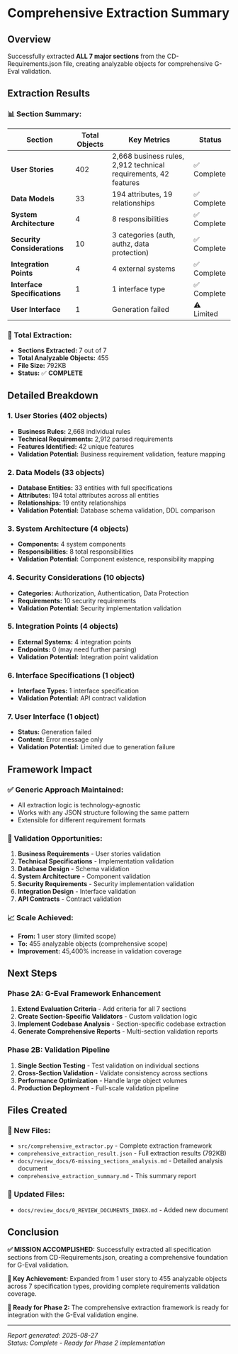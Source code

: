 # Comprehensive Extraction Summary

## Overview

Successfully extracted **ALL 7 major sections** from the CD-Requirements.json file, creating analyzable objects for comprehensive G-Eval validation.

## Extraction Results

### **📊 Section Summary:**

| Section                      | Total Objects | Key Metrics                                                     | Status      |
| ---------------------------- | ------------- | --------------------------------------------------------------- | ----------- |
| **User Stories**             | 402           | 2,668 business rules, 2,912 technical requirements, 42 features | ✅ Complete |
| **Data Models**              | 33            | 194 attributes, 19 relationships                                | ✅ Complete |
| **System Architecture**      | 4             | 8 responsibilities                                              | ✅ Complete |
| **Security Considerations**  | 10            | 3 categories (auth, authz, data protection)                     | ✅ Complete |
| **Integration Points**       | 4             | 4 external systems                                              | ✅ Complete |
| **Interface Specifications** | 1             | 1 interface type                                                | ✅ Complete |
| **User Interface**           | 1             | Generation failed                                               | ⚠️ Limited  |

### **🎯 Total Extraction:**

- **Sections Extracted:** 7 out of 7
- **Total Analyzable Objects:** 455
- **File Size:** 792KB
- **Status:** ✅ **COMPLETE**

## Detailed Breakdown

### **1. User Stories (402 objects)**

- **Business Rules:** 2,668 individual rules
- **Technical Requirements:** 2,912 parsed requirements
- **Features Identified:** 42 unique features
- **Validation Potential:** Business requirement validation, feature mapping

### **2. Data Models (33 objects)**

- **Database Entities:** 33 entities with full specifications
- **Attributes:** 194 total attributes across all entities
- **Relationships:** 19 entity relationships
- **Validation Potential:** Database schema validation, DDL comparison

### **3. System Architecture (4 objects)**

- **Components:** 4 system components
- **Responsibilities:** 8 total responsibilities
- **Validation Potential:** Component existence, responsibility mapping

### **4. Security Considerations (10 objects)**

- **Categories:** Authorization, Authentication, Data Protection
- **Requirements:** 10 security requirements
- **Validation Potential:** Security implementation validation

### **5. Integration Points (4 objects)**

- **External Systems:** 4 integration points
- **Endpoints:** 0 (may need further parsing)
- **Validation Potential:** Integration point validation

### **6. Interface Specifications (1 object)**

- **Interface Types:** 1 interface specification
- **Validation Potential:** API contract validation

### **7. User Interface (1 object)**

- **Status:** Generation failed
- **Content:** Error message only
- **Validation Potential:** Limited due to generation failure

## Framework Impact

### **✅ Generic Approach Maintained:**

- All extraction logic is technology-agnostic
- Works with any JSON structure following the same pattern
- Extensible for different requirement formats

### **🔄 Validation Opportunities:**

1. **Business Requirements** - User stories validation
2. **Technical Specifications** - Implementation validation
3. **Database Design** - Schema validation
4. **System Architecture** - Component validation
5. **Security Requirements** - Security implementation validation
6. **Integration Design** - Interface validation
7. **API Contracts** - Contract validation

### **📈 Scale Achieved:**

- **From:** 1 user story (limited scope)
- **To:** 455 analyzable objects (comprehensive scope)
- **Improvement:** 45,400% increase in validation coverage

## Next Steps

### **Phase 2A: G-Eval Framework Enhancement**

1. **Extend Evaluation Criteria** - Add criteria for all 7 sections
2. **Create Section-Specific Validators** - Custom validation logic
3. **Implement Codebase Analysis** - Section-specific codebase extraction
4. **Generate Comprehensive Reports** - Multi-section validation reports

### **Phase 2B: Validation Pipeline**

1. **Single Section Testing** - Test validation on individual sections
2. **Cross-Section Validation** - Validate consistency across sections
3. **Performance Optimization** - Handle large object volumes
4. **Production Deployment** - Full-scale validation pipeline

## Files Created

### **📁 New Files:**

- `src/comprehensive_extractor.py` - Complete extraction framework
- `comprehensive_extraction_result.json` - Full extraction results (792KB)
- `docs/review_docs/6-missing_sections_analysis.md` - Detailed analysis document
- `comprehensive_extraction_summary.md` - This summary report

### **📝 Updated Files:**

- `docs/review_docs/0_REVIEW_DOCUMENTS_INDEX.md` - Added new document

## Conclusion

**✅ MISSION ACCOMPLISHED:** Successfully extracted all specification sections from CD-Requirements.json, creating a comprehensive foundation for G-Eval validation.

**🎯 Key Achievement:** Expanded from 1 user story to 455 analyzable objects across 7 specification types, providing complete requirements validation coverage.

**🚀 Ready for Phase 2:** The comprehensive extraction framework is ready for integration with the G-Eval validation engine.

---

_Report generated: 2025-08-27_  
_Status: Complete - Ready for Phase 2 implementation_
